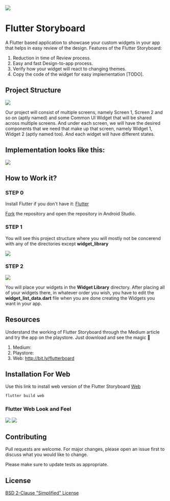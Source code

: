 <img src="https://imgur.com/7uHKwJG.png">


# Flutter Storyboard

A Flutter based application to showcase your custom widgets in your app that helps in easy review of the design. 
Features of the Flutter Storyboard: 
1. Reduction in time of Review process.
2. Easy and fast Design-to-app process.
3. Verify how your widget will react to changing themes.
4. Copy the code of the widget for easy implementation [TODO].

## Project Structure

<img src = "https://imgur.com/xy8zvMJ.png"> 

Our project will consist of multiple screens, namely Screen 1, Screen 2 and so on (aptly named) and some Common UI Widget that will be shared across multiple screens. And under each screen, we will have the desired components that we need that make up that screen, namely Widget 1, Widget 2 (aptly named too). And each widget will have different states.


## Implementation looks like this:


<img src="https://imgur.com/NgW0tDk.png" >

## How to Work it?

### STEP 0
Install Flutter if you don't have it: [Flutter](https://flutter.dev/?gclid=Cj0KCQiArozwBRDOARIsAHo2s7uEijFDhKeKe2-cnkkXAp7r4cGAMAgkC6TzDDGtrCMTnXEnj0EaR9waAldHEALw_wcB) 

[Fork](https://blog.scottlowe.org/2015/01/27/using-fork-branch-git-workflow/) the repository and open the repository in Android Studio.

### STEP 1

You will see this project structure where you will mostly not be concerend with any of the directories except **widget_library**

<img src= "https://imgur.com/a3Mu93B.png">

### STEP 2

<img src ="https://imgur.com/PXoPJ7S.png">

You will place your widgets in the **Widget Library** directory. After placing all of your widgets there, in whatever order you wish, you have to edit the **widget_list_data.dart** file when you are done creating the Widgets you want in your app.
  

## Resources
Understand the working of Flutter Storyboard through the Medium article and try the app on the playstore. Just download and see the magic 🤗
1. Medium: <ARTICLE LINK>
2. Playstore: <APP LINK>
3. Web: http://bit.ly/flutterboard


## Installation For Web

Use this link to install web version of the Flutter Storyboard [Web](https://flutter.dev/docs/get-started/web)

```bash
flutter build web
```

### Flutter Web Look and Feel

<img src="https://imgur.com/PKKJnpA.png">
<img src="https://imgur.com/eJSfYLa.png">


## Contributing
Pull requests are welcome. For major changes, please open an issue first to discuss what you would like to change.

Please make sure to update tests as appropriate.

## License
[BSD 2-Clause "Simplified" License](https://github.com/DhruvamSharma/Flutter-StoryBoard/blob/master/LICENSE)
